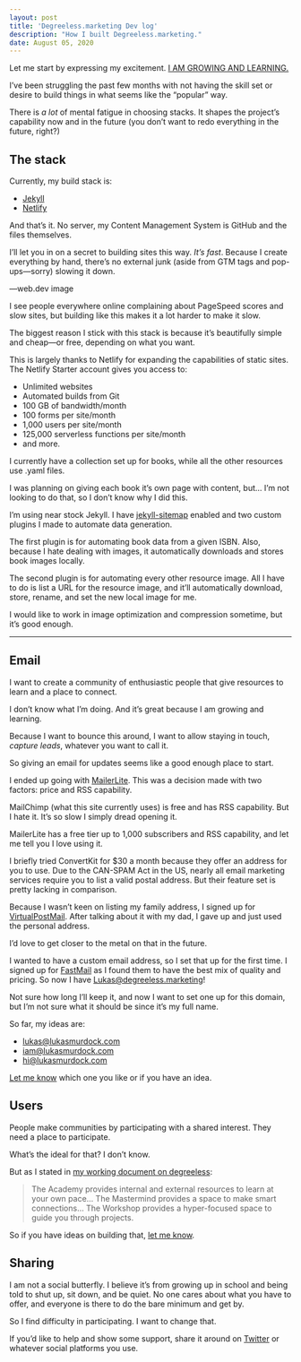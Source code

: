 ```yaml
---
layout: post
title: 'Degreeless.marketing Dev log'
description: "How I built Degreeless.marketing."
date: August 05, 2020
---
```


Let me start by expressing my excitement. [I AM GROWING AND LEARNING.](https://lukasmurdock.com/aroundtheweb/#:~:text=Growing%20and%20learning,I%20AM%20GROWING%20AND%20LEARNING)

I’ve been struggling the past few months with not having the skill set or desire to build things in what seems like the “popular” way.

There is *a lot* of mental fatigue in choosing stacks. It shapes the project’s capability now and in the future (you don’t want to redo everything in the future, right?)

## The stack
Currently, my build stack is:
- [Jekyll](https://jekyllrb.com/)
- [Netlify](https://www.netlify.com/)

And that’s it. No server, my Content Management System is GitHub and the files themselves.

I’ll let you in on a secret to building sites this way. *It’s fast*. Because I create everything by hand, there’s no external junk (aside from GTM tags and pop-ups—sorry) slowing it down.

—web.dev image 

I see people everywhere online complaining about PageSpeed scores and slow sites, but building like this makes it a lot harder to make it slow.

The biggest reason I stick with this stack is because it’s beautifully simple and cheap—or free, depending on what you want.

This is largely thanks to Netlify for expanding the capabilities of static sites. The Netlify Starter account gives you access to:
- Unlimited websites
- Automated builds from Git
- 100 GB of bandwidth/month
- 100 forms per site/month
- 1,000 users per site/month
- 125,000 serverless functions per site/month
- and more.

I currently have a collection set up for books, while all the other resources use .yaml files.

I was planning on giving each book it’s own page with content, but… I’m not looking to do that, so I don’t know why I did this.

I’m using near stock Jekyll. I have [jekyll-sitemap](https://github.com/jekyll/jekyll-sitemap) enabled and two custom plugins I made to automate data generation.

The first plugin is for automating book data from a given ISBN. Also, because I hate dealing with images, it automatically downloads and stores book images locally.

The second plugin is for automating every other resource image. All I have to do is list a URL for the resource image, and it’ll automatically download, store, rename, and set the new local image for me.

I would like to work in image optimization and compression sometime, but it’s good enough.

---
## Email
I want to create a community of enthusiastic people that give resources to learn and a place to connect.

I don’t know what I’m doing. And it’s great because I am growing and learning.

Because I want to bounce this around, I want to allow staying in touch, *capture leads*, whatever you want to call it.

So giving an email for updates seems like a good enough place to start.

I ended up going with [MailerLite](https://www.mailerlite.com/). This was a decision made with two factors: price and RSS capability.

MailChimp (what this site currently uses) is free and has RSS capability. But I hate it. It’s so slow I simply dread opening it.

MailerLite has a free tier up to 1,000 subscribers and RSS capability, and let me tell you I love using it.

I briefly tried ConvertKit for $30 a month because they offer an address for you to use. Due to the CAN-SPAM Act in the US, nearly all email marketing services require you to list a valid postal address. But their feature set is pretty lacking in comparison.

Because I wasn’t keen on listing my family address, I signed up for [VirtualPostMail](https://www.virtualpostmail.com/). After talking about it with my dad, I gave up and just used the personal address.

I’d love to get closer to the metal on that in the future.

I wanted to have a custom email address, so I set that up for the first time. I signed up for [FastMail](https://www.fastmail.com/) as I found them to have the best mix of quality and pricing. So now I have Lukas@degreeless.marketing!

Not sure how long I’ll keep it, and now I want to set one up for this domain, but I’m not sure what it should be since it’s my full name. 

So far, my ideas are:
- lukas@lukasmurdock.com
- iam@lukasmurdock.com
- hi@lukasmurdock.com

[Let me know](https://lukasmurdock.com/contact/) which one you like or if you have an idea.

## Users
People make communities by participating with a shared interest. They need a place to participate.

What’s the ideal for that? I don’t know.

But as I stated in [my working document on degreeless](https://lukasmurdock.com/degreeless/#offerings):
> The Academy provides internal and external resources to learn at your own pace… The Mastermind provides a space to make smart connections… The Workshop provides a hyper-focused space to guide you through projects.

So if you have ideas on building that, [let me know](https://lukasmurdock.com/contact/).

## Sharing
I am not a social butterfly. I believe it’s from growing up in school and being told to shut up, sit down, and be quiet. No one cares about what you have to offer, and everyone is there to do the bare minimum and get by.

So I find difficulty in participating. I want to change that.

If you’d like to help and show some support, share it around on [Twitter](https://twitter.com/intent/tweet?text=Take%20a%20look%20at%20this%20Newsletter%20Degreeless.marketing&url%3Dhttps%3A//degreeless.marketing/&via=MurdockLukas&utm_source=newsletter&utm_medium=email&utm_campaign=2020_08_04_degreelessmarketing_updates&utm_term=2020-08-04) or whatever social platforms you use.